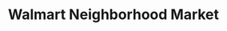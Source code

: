 ---
title: "Walmart Neighborhood Market"
url: /las-vegas/walmart-neighborhood-market-north-lamb-boulevard/
shop: Supermarkt
---